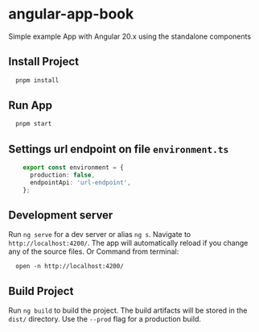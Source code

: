 # angular-app-book

Simple example App with Angular 20.x using the standalone components

## Install Project

```bash
  pnpm install
```

## Run App

```bash
  pnpm start
```

## Settings url endpoint on file ```environment.ts```

```ts
    export const environment = {
      production: false,
      endpointApi: 'url-endpoint',
    };
```

## Development server

Run `ng serve` for a dev server or alias `ng s`.
Navigate to `http://localhost:4200/`. The app will automatically reload if you change any of the source files.
Or Command from terminal:

```
  open -n http://localhost:4200/
```

## Build Project

Run `ng build` to build the project. The build artifacts will be stored in the `dist/` directory. Use the `--prod` flag for a production build.
